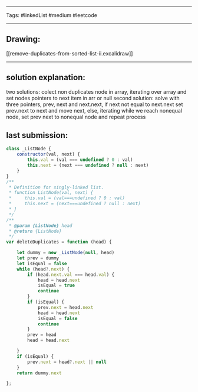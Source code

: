

----

Tags: #linkedList #medium #leetcode

----

## Drawing:
[[remove-duplicates-from-sorted-list-ii.excalidraw]]

----


## solution explanation:
two solutions:
colect non duplicates node in array, iterating over array and set nodes pointers to next item in arr or null
second solution: solve with three pointers, prev, next and next.next, if next not equal to next.next set prev.next to next and move next, else, iterating while we reach nonequal node, set prev next to nonequal node and repeat process

## last submission:
```javascript
class _ListNode {
    constructor(val, next) {
        this.val = (val === undefined ? 0 : val)
        this.next = (next === undefined ? null : next)
    }
}
/**
 * Definition for singly-linked list.
 * function ListNode(val, next) {
 *     this.val = (val===undefined ? 0 : val)
 *     this.next = (next===undefined ? null : next)
 * }
 */
/**
 * @param {ListNode} head
 * @return {ListNode}
 */
var deleteDuplicates = function (head) {

    let dummy = new _ListNode(null, head)
    let prev = dummy
    let isEqual = false
    while (head?.next) {
        if (head.next.val === head.val) {
            head = head.next
            isEqual = true
            continue
        }
        if (isEqual) {
            prev.next = head.next
            head = head.next
            isEqual = false
            continue
        }
        prev = head
        head = head.next

    }
    if (isEqual) {
        prev.next = head?.next || null
    }
    return dummy.next

};
```
